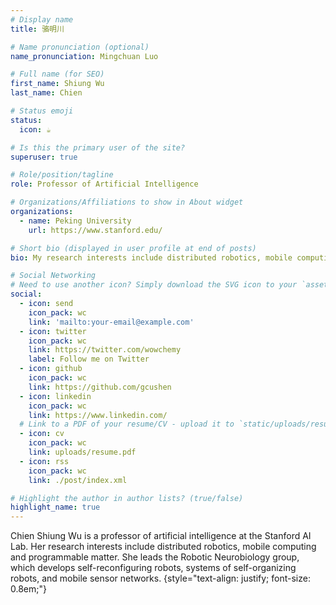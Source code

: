```yaml
---
# Display name
title: 骆明川

# Name pronunciation (optional)
name_pronunciation: Mingchuan Luo

# Full name (for SEO)
first_name: Shiung Wu
last_name: Chien

# Status emoji
status:
  icon: ☕️

# Is this the primary user of the site?
superuser: true

# Role/position/tagline
role: Professor of Artificial Intelligence

# Organizations/Affiliations to show in About widget
organizations:
  - name: Peking University
    url: https://www.stanford.edu/

# Short bio (displayed in user profile at end of posts)
bio: My research interests include distributed robotics, mobile computing and programmable matter.

# Social Networking
# Need to use another icon? Simply download the SVG icon to your `assets/media/icons/` folder.
social:
  - icon: send
    icon_pack: wc
    link: 'mailto:your-email@example.com'
  - icon: twitter
    icon_pack: wc
    link: https://twitter.com/wowchemy
    label: Follow me on Twitter
  - icon: github
    icon_pack: wc
    link: https://github.com/gcushen
  - icon: linkedin
    icon_pack: wc
    link: https://www.linkedin.com/
  # Link to a PDF of your resume/CV - upload it to `static/uploads/resume.pdf`
  - icon: cv
    icon_pack: wc
    link: uploads/resume.pdf
  - icon: rss
    icon_pack: wc
    link: ./post/index.xml

# Highlight the author in author lists? (true/false)
highlight_name: true
---
```


Chien Shiung Wu is a professor of artificial intelligence at the Stanford AI Lab. Her research interests include
distributed robotics, mobile computing and programmable matter. She leads the Robotic Neurobiology group, which develops
self-reconfiguring robots, systems of self-organizing robots, and mobile sensor networks.
{style="text-align: justify; font-size: 0.8em;"}

